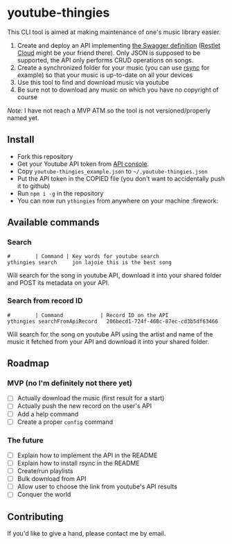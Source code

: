 # youtube-thingies

This CLI tool is aimed at making maintenance of one's music library easier.

1. Create and deploy an API implementing [the Swagger definition](./doc/music_api_swagger.json) ([Restlet Cloud](https://cloud.restlet.com) might be your friend there). Only JSON is supposed to be supported, the API only performs CRUD operations on songs.
2. Create a synchronized folder for your music (you can use [rsync](https://www.digitalocean.com/community/tutorials/how-to-use-rsync-to-sync-local-and-remote-directories-on-a-vps) for example) so that your music is up-to-date on all your devices
3. Use this tool to find and download music via youtube
4. Be sure not to download any music on which you have no copyright of course

_Note:_ I have not reach a MVP ATM so the tool is not versioned/properly named yet.

## Install

- Fork this repository
- Get your Youtube API token from [API console](https://console.developers.google.com/apis/dashboard).
- Copy `youtube-thingies_example.json` to `~/.youtube-thingies.json`
- Put the API token in the COPIED file (you don't want to accidentally push it to github)
- Run `npm i -g` in the repository
- You can now run `ythingies` from anywhere on your machine :firework:

## Available commands

### Search

```shell
#        | Command | Key words for youtube search
ythingies search     jon lajoie this is the best song
```

Will search for the song in youtube API, download it into your shared folder and POST its metadata on your API.

### Search from record ID

```shell
#        | Command            | Record ID on the API
ythingies searchFromApiRecord   206becd1-724f-468c-87ec-cd3b5df63466
```

Will search for the song on youtube API using the artist and name of the music it fetched from your API and download it into your shared folder.

## Roadmap

### MVP (no I'm definitely not there yet)

- [ ] Actually download the music (first result for a start)
- [ ] Actually push the new record on the user's API
- [ ] Add a help command
- [ ] Create a proper `config` command

### The future

- [ ] Explain how to implement the API in the README
- [ ] Explain how to install rsync in the README
- [ ] Create/run playlists
- [ ] Bulk download from API
- [ ] Allow user to choose the link from youtube's API results
- [ ] Conquer the world

## Contributing

If you'd like to give a hand, please contact me by email.
